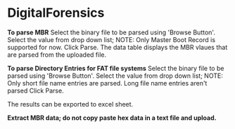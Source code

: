 # DigitalForensics
**To parse MBR**
Select the binary file to be parsed using 'Browse Button'.
Select the value from drop down list; NOTE: Only Master Boot Record is supported for now.
Click Parse.
The data table displays the MBR vlaues that are parsed from the uploaded file.

**To parse Directory Entries for FAT file systems**
Select the binary file to be parsed using 'Browse Button'.
Select the value from drop down list; NOTE: Only short file name entries are parsed. Long file name entries aren't parsed
Click Parse.

The results can be exported to excel sheet.

**Extract MBR data; do not copy paste hex data in a text file and upload.**
